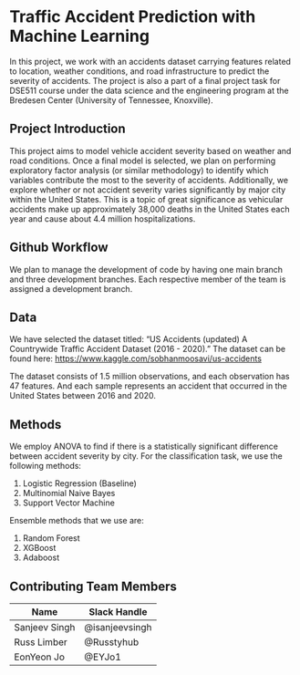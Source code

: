 # Traffic Accident Prediction with Machine Learning

In this project, we work with an accidents dataset carrying features related to location, weather conditions, and road infrastructure to predict the severity of accidents. The project is also a part of a
final project task for DSE511 course under the data science and 
the engineering program at the Bredesen Center (University of Tennessee, Knoxville).

## Project Introduction

This project aims to model vehicle accident severity based on weather and road conditions. Once a final model is selected, we plan on performing exploratory factor analysis (or similar methodology) to identify which variables contribute the most to the severity of accidents. Additionally, we explore whether or not accident severity varies significantly by major city within the United States. This is a topic of great significance as vehicular accidents make up approximately 38,000 deaths in the United States each year and cause about 4.4 million hospitalizations.

## Github Workflow

We plan to manage the development of code by having one main branch and three development branches. Each respective member of the team is assigned a development branch.

## Data

We have selected the dataset titled: “US Accidents (updated) A Countrywide Traffic Accident Dataset (2016 - 2020).” The dataset can be found here: https://www.kaggle.com/sobhanmoosavi/us-accidents

The dataset consists of 1.5 million observations, and each observation has 47 features. And each sample represents an accident that occurred in the United States between 2016 and 2020.

## Methods

We employ ANOVA to find if there is a statistically significant difference between accident severity by city. For the classification task, we use the following methods:

1. Logistic Regression (Baseline)
2. Multinomial Naive Bayes
3. Support Vector Machine

Ensemble methods that we use are:

1. Random Forest
2. XGBoost
3. Adaboost

## Contributing Team Members
|Name     |  Slack Handle   | 
|---------|-----------------|
|Sanjeev Singh|@isanjeevsingh|
|Russ Limber   |@Russtyhub    |
|EonYeon Jo    |@EYJo1        |
